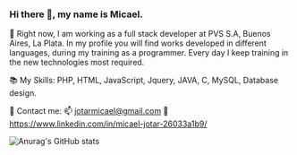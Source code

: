### Hi there 👋, my name is Micael.

🔭 Right now, I am working as a full stack developer at PVS S.A, Buenos Aires, La Plata.
In my profile you will find works developed in different languages, during my training as a programmer.
Every day I keep training in the new technologies most required.

📚 My Skills: PHP, HTML, JavaScript, Jquery, JAVA, C, MySQL, Database design.

💬 Contact me: 
                📫 jotarmicael@gmail.com
                🔗 https://www.linkedin.com/in/micael-jotar-26033a1b9/


![Anurag's GitHub stats](https://github-readme-stats.vercel.app/api?username=jotarMicael&show_icons=true&theme=radical&count_private=true)


<!--
**jotarMicael/jotarMicael** is a ✨ _special_ ✨ repository because its `README.md` (this file) appears on your GitHub profile.

Here are some ideas to get you started:
- 🔭 I’m currently working on ...
- 🌱 I’m currently learning ...
- 👯 I’m looking to collaborate on ...
- 🤔 I’m looking for help with ...
- 💬 Ask me about ...
- 📫 How to reach me: ...
- 😄 Pronouns: ...
- ⚡ Fun fact: ...
-->
